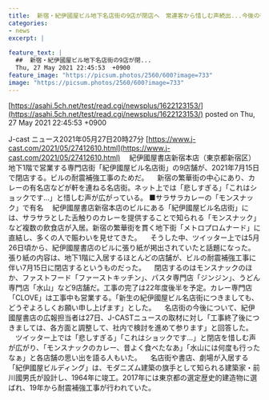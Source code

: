 ```yaml
---
title:  新宿・紀伊國屋ビル地下名店街の9店が閉店へ　常連客から惜しむ声続出...今後の行方は？  
categories:
- news
excerpt: |
  
feature_text: |
  ##  新宿・紀伊國屋ビル地下名店街の9店が閉...
  Thu, 27 May 2021 22:45:53  +0900
feature_image: "https://picsum.photos/2560/600?image=733"
image: "https://picsum.photos/2560/600?image=733"
---
```


[https://asahi.5ch.net/test/read.cgi/newsplus/1622123153/](https://asahi.5ch.net/test/read.cgi/newsplus/1622123153/)
posted on Thu, 27 May 2021 22:45:53  +0900

<!--more-->

J-cast ニュース2021年05月27日20時27分 [https://www.j-cast.com/2021/05/27412610.html](https://www.j-cast.com/2021/05/27412610.html) 　紀伊國屋書店新宿本店（東京都新宿区）地下1階で営業する専門店街「紀伊國屋ビル名店街」の9店舗が、2021年7月15日で閉店する。ビルの耐震補強工事のためだ。 　新宿の繁華街の中心にあり、カレーの有名店などが軒を連ねる名店街。ネット上では「悲しすぎる」「これはショックです...」と惜しむ声が広がっている。 ■サラサラカレーの「モンスナック」で有名 　紀伊國屋書店新宿本店のビルにある「紀伊國屋ビル名店街」には、サラサラとした舌触りのカレーを提供することで知られる「モンスナック」など複数の飲食店が入居。新宿の繁華街を貫く地下街「メトロプロムナード」に直結し、多くの人で賑わいを見せてきた。 　そうした中、ツイッター上では5月26日頃から、紀伊國屋書店のビルに張り紙が掲出されていたと話題になった。張り紙の内容は、地下1階に入居するほとんどの店舗が、ビルの耐震補強工事に伴い7月15日に閉店するというものだった。 　閉店するのはモンスナックのほか、ファストフード「ファーストキッチン」、パスタ専門店「ジンジン」、うどん専門店「水山」など9店舗だ。工事の完了は22年度後半を予定。カレー専門店「CLOVE」は工事中も営業する。「新生の紀伊國屋ビル名店街につきましても、どうぞよろしくお願い申し上げます」とした。 　名店街の今後について、紀伊國屋書店の広報担当者は27日、J-CASTニュースの取材に対し「工事終了後につきましては、各方面と調整して、社内で検討を進めて参ります」と回答した。 　ツイッター上では「悲しすぎる」「これはショックです...」と閉店を惜しむ声が広がり、「モンスナックのカレー、昔よく食べたなあ」「水山には何度も行ったなぁ」と各店舗の思い出を語る人もいた。 　名店街や書店、劇場が入居する「紀伊國屋ビルディング」は、モダニズム建築の旗手として知られる建築家・前川國男氏が設計し、1964年に竣工。2017年には東京都の選定歴史的建造物に選ばれ、19年から耐震補強工事が行われていた。

